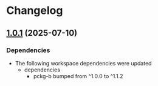 # Changelog

## [1.0.1](https://github.com/d3xter666/release-please-monorepo-poc/compare/pckg-c-v1.0.1...pckg-c-v1.0.1) (2025-07-10)


### Dependencies

* The following workspace dependencies were updated
  * dependencies
    * pckg-b bumped from ^1.0.0 to ^1.1.2
